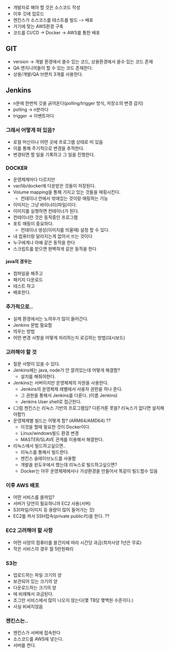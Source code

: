 
- 개발자로 해야 할 것은 소스코드 작성
- 이후 깃에 업로드
- 젠킨스가 소스코스를 테스트를 빌드 -> 배포
- 거기에 맞는 AWS환경 구축
- 코드를 CI/CD -> Docker -> AWS를 통한 배포

## GIT 

- version -> 개발 환경에서 쓸수 있는 코드, 상용환경에서 쓸수 있는 코드 존재
- QA 엔지니어들이 할 수 있는 코드 존재한다.
- 상용/개발/QA 브랜치 3개를 사용한다.

## Jenkins
- n분에 한번씩 깃을 긁어온다(polling/trigger 방식, 저장소의 변경 감지)
- polling -> n분마다
- trigger -> 이벤트마다

### 그래서 어떻게 떠 있음?
- 로컬 머신이나 어떤 곳에 프로그램 상태로 떠 있음
- 이를 통해 주기적으로 변경을 추적한다.
- 변경되면 할 일을 기록하고 그 일을 진행한다.

### DOCKER
- 운영체제마다 다르지만
- var/lib/docker에 다운받은 것들이 저장된다.
- Volume mapping을 통해 가지고 있는 것들을 매핑시킨다.
    - 컨테이너 안에서 밖에있는 것이랑 매핑하는 기능
- 이미지는 그냥 바이너리(파일)이다.
- 이미지를 실행하면 컨테이너가 된다.
- 컨테이너란 것은 동작중인 프로그램
- 포트 매핑이 중요하다.
    - 컨테이너 생성(이미지를 띄울때) 설정 할 수 있다.
- 내 컴퓨터랑 달라지는게 없어서 쓰는 것이다
- 누구에게나 아예 같은 동작을 한다
- 스크립트를 받으면 완벽하게 같은 동작을 한다

#### java의 경우는
- 컴파일을 해주고
- 패키지 다운로드
- 테스트 하고
- 배포한다.

### 추가적으로..

- 실제 환경에서는 노하우가 많이 들어간다.
- Jenkins 문법 필요함
- 띄우는 방법
- 어떤 변경 사항을 어떻게 처리하는지 로깅하는 방법(대시보드)

### 고려해야 할 것
- 질문 사항이 있을 수 있다.
- Jenkins에는 java, node가 안 깔려있는데 어떻게 해결함?
    - 설치를 해줘야한다.
- Jenkins는 서버이지만 운영체제의 자원을 사용한다.
    - Jenkins의 운영체제 레벨에서 사용자 권한을 하나 준다.
    - 그 권한을 통해서 Jenkins를 다룬다. (이름 Jenkins)
    - Jenkins User shell로 접근한다.
- (그럼 젠킨스는 리눅스 기반의 프로그램임? 다른거론 못씀? 리눅스가 없다면 설치해야함?)
- 운영체제별 빌드는 어떻게 함? (ARM64/AMD64) ??
    - 이것을 할때 필요한 것이 Docker이다.
    - Linux/windows빌드 환경 변경
    - MASTER/SLAVE 관계를 이용해서 해결한다.
- 리눅스에서 빌드하고싶으면..
    - 리눅스를 통해서 빌드한다.
    - 젠킨스 슬레이브노드를 사용함
    - 개발을 윈도우에서 했는데 리눅스로 빌드하고싶으면?
    - Docker는 아무 운영체제에서나 가상환경을 만들어서 똑같이 빌드할수 있음

### 이후 AWS 배포
- 어떤 서비스를 쓸꺼임?
- 서버가 당연히 필요하니까 EC2 사용(서버)
- S3(파일/이미지 등 용량이 많이 들어가는 것)
- EC2를 켜서 SSH접속(private public키)을 한다. ??

### EC2 고려해야 할 사항
- 어떤 사양의 컴퓨터를 쓸건지에 따라 시간당 과금(최저사양 1년은 무료)
- 작은 서비스의 경우 월 5만원짜리

### S3는
- 업로드하는 파일 크기의 양
- 보관되어 있는 크기의 양
- 다운로드하는 크기의 양
- 에 비례해서 과금된다.
- 조그만 서비스에서 많이 나오지 않는다(몇 TB당 몇백원 수준이다.)
- 사실 비싸지않음

### 젠킨스는..
- 젠킨스가 서버에 접속한다
- 소스코드를 AWS에 넣는다.
- 서버를 켠다.